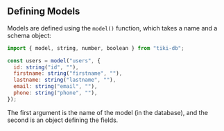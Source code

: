 ## Defining Models

Models are defined using the `model()` function, which takes a name and a schema object:

```javascript
import { model, string, number, boolean } from "tiki-db";

const users = model("users", {
  id: string("id", ""),
  firstname: string("firstname", ""),
  lastname: string("lastname", ""),
  email: string("email", ""),
  phone: string("phone", ""),
});
```

The first argument is the name of the model (in the database), and the second is an object defining the fields.